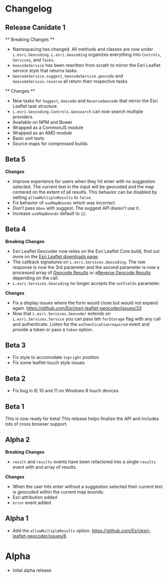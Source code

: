 # Changelog

## Release Canidate 1

** Breaking Changes **

* Namespacing has changed. All methods and classes are now under `L.esri.Geocoding`. `L.esri.Geocoding` organizes everything into `Controls`, `Services`, and `Tasks`.
* `GeocodeService` has been rewritten from scrath to mirror the Esri Leaflet service style that returns tasks.
* `GeocodeService.suggest`, `GeocodeService.geocode` and `GeocodeService.reverse` all return their respective tasks.

** Changes **

* New tasks for `Suggest`, `Geocode` and `ReverseGeocode` that mirror the Esri Leaflet task structure.
* `L.esri.Geocoding.Controls.Geosearch` can now search multiple providers.
* Available on NPM and Bower
* Wrapped as a CommonJS module
* Wrapped as an AMD module
* Basic unit tests
* Source maps for compressed builds

## Beta 5

**Changes**
* Improve experience for users when they hit enter with no suggestion selected. The current test in the input will be geocoded and the map centered on the extent of all results. This behavior can be disabled by setting `allowMultipleResults` to `false`.
* Fix behavior of `useMapBounds` which was incorrect.
* Don't pass `bbox` with suggest. The suggest API doesn't use it.
* Increase `useMapBounds` default to `12`.

## Beta 4

**Breaking Changes**
* Esri Leaflet Geocoder now relies on the Esri Leaflet Core build, find out more on the [Esri Leaflet downloads page](http://esri.github.com/esri-leaflet/downloads).
* The callback signatures on `L.esri.Services.Geocoding`. The raw response is now the 3rd parameter and the second parameter is now a processed array of [Geocode Results](https://github.com/Esri/esri-leaflet-geocoder#geocode-results) or a[Reverse Geocode Results](https://github.com/Esri/esri-leaflet-geocoder#reverse-geocode-result) depending on the call.
* `L.esri.Services.Geocoding` no longer accepts the `outFields` parameter.

**Changes**
* Fix a display issues where the form would close but would not expand again. https://github.com/Esri/esri-leaflet-geocoder/issues/33
* Now that `L.esri.Services.Geocoder` extends on `L.esri.Services.Service` you can pass teh `forStorage` flag with any call and authenticate. Listen for the `authenticationrequired` event and provide a token or pass a `token` option.

## Beta 3

* Fix style to accomodate `topright` position
* Fix some leaflet-touch style issues

## Beta 2

* Fix bug in IE 10 and 11 on Windows 8 touch devices
 
## Beta 1

This is now ready for beta! This release helps finalize the API and includes lots of cross browser support.

## Alpha 2

**Breaking Changes**
* `result` and `results` events have been refactored into a single `results` event with and array of results.

**Changes**
* When the user hits enter without a suggestion selected their current text is geocoded within the current map bounds.
* Esri attribution added
* `error` event added

## Alpha 1

* Add the `allowMultipleResults` option. https://github.com/Esri/esri-leaflet-geocoder/issues/6

# Alpha

* Inital alpha release
